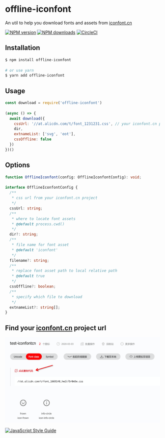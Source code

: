 # offline-iconfont

An util to help you download fonts and assets from [iconfont.cn](http://iconfont.cn/)

[![NPM version](https://img.shields.io/npm/v/@vagusx/offline-iconfont.svg?style=flat)](https://www.npmjs.com/package/offline-iconfont)
[![NPM downloads](http://img.shields.io/npm/dm/@vagusx/offline-iconfont.svg?style=flat)](https://www.npmjs.com/package/offline-iconfont)
[![CircleCI](https://circleci.com/gh/vagusx/offline-iconfont.svg?style=svg)](https://circleci.com/gh/vagusx/offline-iconfont)

## Installation

```bash
$ npm install offline-iconfont

# or use yarn
$ yarn add offline-iconfont
```

## Usage

```js
const download = require('offline-iconfont')

(async () => {
  await download({
    cssUrl: '//at.alicdn.com/t/font_1231231.css', // your iconfont.cn project url
    dir,
    extnameList: ['svg', 'eot'],
    cssOffline: false
  })
})()
```

## Options

```ts
function OfflineIconfont(config: OfflineIconfontConfig): void;

interface OfflineIconfontConfig {
  /**
   * css url from your iconfont.cn project
   */
  cssUrl: string;
  /**
   * where to locate font assets
   * @default process.cwd()
   */
  dir?: string;
  /**
   * file name for font asset
   * @default 'iconfont'
   */
  filename?: string;
  /**
   * replace font asset path to local relative path
   * @default true
   */
  cssOffline?: boolean;
  /**
   * specify which file to download
   */
  extnameList?: string[];
}
```

## Find your [iconfont.cn](http://iconfont.cn/) project url

![iconfont.cn](./assets/sample.png)

[![JavaScript Style Guide](https://cdn.rawgit.com/feross/standard/master/badge.svg)](https://github.com/feross/standard)
